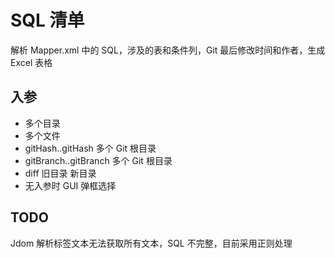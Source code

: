 # SQL 清单

解析 Mapper.xml 中的 SQL，涉及的表和条件列，Git 最后修改时间和作者，生成 Excel 表格

## 入参

- 多个目录
- 多个文件
- gitHash..gitHash 多个 Git 根目录
- gitBranch..gitBranch 多个 Git 根目录
- diff 旧目录 新目录
- 无入参时 GUI 弹框选择

## TODO

Jdom 解析标签文本无法获取所有文本，SQL 不完整，目前采用正则处理